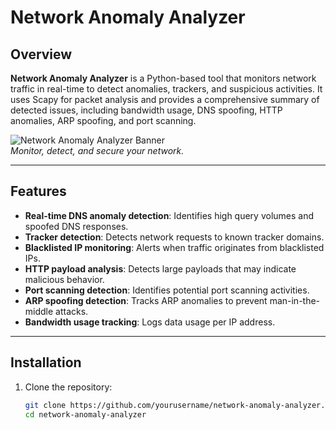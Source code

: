 # Network Anomaly Analyzer

## Overview
**Network Anomaly Analyzer** is a Python-based tool that monitors network traffic in real-time to detect anomalies, trackers, and suspicious activities. It uses Scapy for packet analysis and provides a comprehensive summary of detected issues, including bandwidth usage, DNS spoofing, HTTP anomalies, ARP spoofing, and port scanning.

![Network Anomaly Analyzer Banner](https://via.placeholder.com/800x200.png?text=Network+Anomaly+Analyzer)  
*Monitor, detect, and secure your network.*

---

## Features
- **Real-time DNS anomaly detection**: Identifies high query volumes and spoofed DNS responses.
- **Tracker detection**: Detects network requests to known tracker domains.
- **Blacklisted IP monitoring**: Alerts when traffic originates from blacklisted IPs.
- **HTTP payload analysis**: Detects large payloads that may indicate malicious behavior.
- **Port scanning detection**: Identifies potential port scanning activities.
- **ARP spoofing detection**: Tracks ARP anomalies to prevent man-in-the-middle attacks.
- **Bandwidth usage tracking**: Logs data usage per IP address.

---

## Installation
1. Clone the repository:
   ```bash
   git clone https://github.com/yourusername/network-anomaly-analyzer.git
   cd network-anomaly-analyzer

